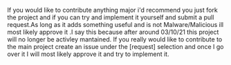 If you would like to contribute anything major i'd recommend you just fork the project and if you can try and implement it yourself and submit a pull request.As long as it adds something useful and is not Malware/Malicious ill most likely approve it .I say this because after around 03/10/21 this project will no longer be activley mantained.
If you really would like to contribute to the main project create an issue under the [request] selection and once I go over it I will most likely approve it and try to implement it.
